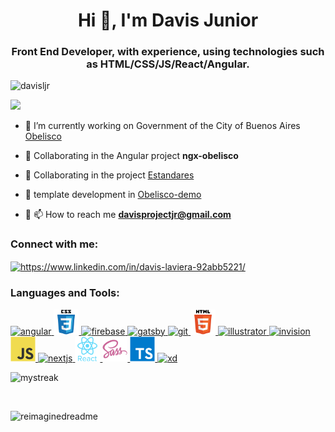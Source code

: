 <h1 align="center">Hi 👋, I'm Davis Junior</h1>
<h3 align="center">Front End Developer, with experience, using technologies such as HTML/CSS/JS/React/Angular.</h3>

<p align="left"> <img src="https://komarev.com/ghpvc/?username=davisljr&label=Profile%20views&color=0e75b6&style=flat" alt="davisljr" /> </p>

<p align="left"><img src="https://github-profile-trophy.vercel.app/?username=davisljr&theme=juicyfresh&no-bg=true" /></p>

- 🔭 I’m currently working on Government of the City of Buenos Aires [Obelisco](https://github.com/gcba/Obelisco)

- 🌱 Collaborating in the Angular project **ngx-obelisco**

- 👯 Collaborating in the project [Estandares](https://github.com/gcba/estandares)

- 🤝 template development in [Obelisco-demo](https://github.com/gcba/obelisco-demo)

- 💬 📫 How to reach me **davisprojectjr@gmail.com**

<h3 align="left">Connect with me:</h3>
<p align="left">
<a href="https://www.linkedin.com/in/davis-laviera-92abb5221/?original_referer=" target="blank"><img align="center" src="https://raw.githubusercontent.com/rahuldkjain/github-profile-readme-generator/master/src/images/icons/Social/linked-in-alt.svg" alt="https://www.linkedin.com/in/davis-laviera-92abb5221/" height="30" width="40" /></a>
</p>

<h3 align="left">Languages and Tools:</h3>
<p align="left"> <a href="https://angular.io" target="_blank" rel="noreferrer"> <img src="https://angular.io/assets/images/logos/angular/angular.svg" alt="angular" width="40" height="40"/> </a> <a href="https://www.w3schools.com/css/" target="_blank" rel="noreferrer"> <img src="https://raw.githubusercontent.com/devicons/devicon/master/icons/css3/css3-original-wordmark.svg" alt="css3" width="40" height="40"/> </a> <a href="https://firebase.google.com/" target="_blank" rel="noreferrer"> <img src="https://www.vectorlogo.zone/logos/firebase/firebase-icon.svg" alt="firebase" width="40" height="40"/> </a> <a href="https://www.gatsbyjs.com/" target="_blank" rel="noreferrer"> <img src="https://www.vectorlogo.zone/logos/gatsbyjs/gatsbyjs-icon.svg" alt="gatsby" width="40" height="40"/> </a> <a href="https://git-scm.com/" target="_blank" rel="noreferrer"> <img src="https://www.vectorlogo.zone/logos/git-scm/git-scm-icon.svg" alt="git" width="40" height="40"/> </a> <a href="https://www.w3.org/html/" target="_blank" rel="noreferrer"> <img src="https://raw.githubusercontent.com/devicons/devicon/master/icons/html5/html5-original-wordmark.svg" alt="html5" width="40" height="40"/> </a> <a href="https://www.adobe.com/in/products/illustrator.html" target="_blank" rel="noreferrer"> <img src="https://www.vectorlogo.zone/logos/adobe_illustrator/adobe_illustrator-icon.svg" alt="illustrator" width="40" height="40"/> </a> <a href="https://www.invisionapp.com/" target="_blank" rel="noreferrer"> <img src="https://www.vectorlogo.zone/logos/invisionapp/invisionapp-icon.svg" alt="invision" width="40" height="40"/> </a> <a href="https://developer.mozilla.org/en-US/docs/Web/JavaScript" target="_blank" rel="noreferrer"> <img src="https://raw.githubusercontent.com/devicons/devicon/master/icons/javascript/javascript-original.svg" alt="javascript" width="40" height="40"/> </a> <a href="https://nextjs.org/" target="_blank" rel="noreferrer"> <img src="https://cdn.worldvectorlogo.com/logos/nextjs-2.svg" alt="nextjs" width="40" height="40"/> </a> <a href="https://reactjs.org/" target="_blank" rel="noreferrer"> <img src="https://raw.githubusercontent.com/devicons/devicon/master/icons/react/react-original-wordmark.svg" alt="react" width="40" height="40"/> </a> <a href="https://sass-lang.com" target="_blank" rel="noreferrer"> <img src="https://raw.githubusercontent.com/devicons/devicon/master/icons/sass/sass-original.svg" alt="sass" width="40" height="40"/> </a> <a href="https://www.typescriptlang.org/" target="_blank" rel="noreferrer"> <img src="https://raw.githubusercontent.com/devicons/devicon/master/icons/typescript/typescript-original.svg" alt="typescript" width="40" height="40"/> </a> <a href="https://www.adobe.com/products/xd.html" target="_blank" rel="noreferrer"> <img src="https://cdn.worldvectorlogo.com/logos/adobe-xd.svg" alt="xd" width="40" height="40"/> </a> </p>

<p><img src="https://github-readme-streak-stats.herokuapp.com/?user=davisljr&theme=tokyonight" alt="mystreak"/></p>
<br/>
<p><img src="https://myreadme.vercel.app/api/embed/davisljr?panels=userstatistics,toprepositories,toplanguages,commitgraph" alt="reimaginedreadme" /></p>



